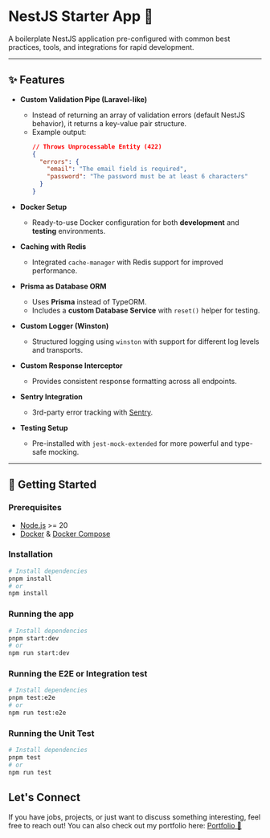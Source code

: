 # NestJS Starter App 🚀

A boilerplate NestJS application pre-configured with common best practices, tools, and integrations for rapid development.

---

## ✨ Features

- **Custom Validation Pipe (Laravel-like)**
  - Instead of returning an array of validation errors (default NestJS behavior), it returns a key-value pair structure.
  - Example output:
    ```json
    // Throws Unprocessable Entity (422)
    {
      "errors": {
        "email": "The email field is required",
        "password": "The password must be at least 6 characters"
      }
    }
    ```

- **Docker Setup**
  - Ready-to-use Docker configuration for both **development** and **testing** environments.

- **Caching with Redis**
  - Integrated `cache-manager` with Redis support for improved performance.

- **Prisma as Database ORM**
  - Uses **Prisma** instead of TypeORM.
  - Includes a **custom Database Service** with `reset()` helper for testing.

- **Custom Logger (Winston)**
  - Structured logging using `winston` with support for different log levels and transports.

- **Custom Response Interceptor**
  - Provides consistent response formatting across all endpoints.

- **Sentry Integration**
  - 3rd-party error tracking with [Sentry](https://sentry.io/).

- **Testing Setup**
  - Pre-installed with `jest-mock-extended` for more powerful and type-safe mocking.

---

## 🚀 Getting Started

### Prerequisites
- [Node.js](https://nodejs.org/) >= 20
- [Docker](https://www.docker.com/) & [Docker Compose](https://docs.docker.com/compose/)

### Installation
```bash
# Install dependencies
pnpm install
# or
npm install
```

### Running the app
```bash
# Install dependencies
pnpm start:dev
# or
npm run start:dev
```

### Running the E2E or Integration test
```bash
# Install dependencies
pnpm test:e2e
# or
npm run test:e2e
```

### Running the Unit Test
```bash
# Install dependencies
pnpm test
# or
npm run test
```


## Let's Connect

If you have jobs, projects, or just want to discuss something interesting, feel free to reach out!
You can also check out my portfolio here: [Portfolio 🚀](https://newbie2019-hub.github.io/)



